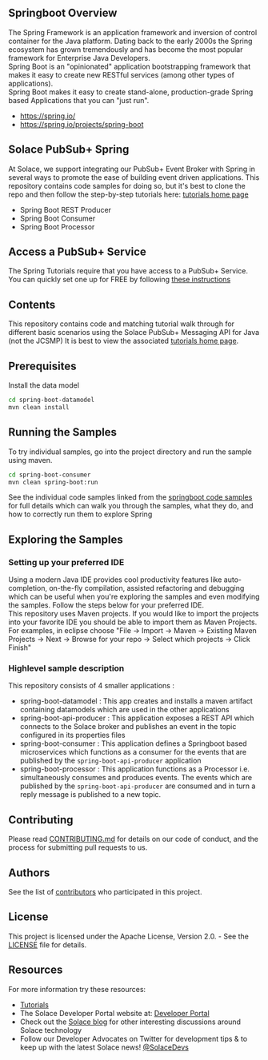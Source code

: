 ## Springboot Overview

The Spring Framework is an application framework and inversion of control container for the Java platform.  Dating back to the early 2000s the Spring ecosystem has grown tremendously and has become the most popular framework for Enterprise Java Developers.
</br>Spring Boot is an "opinionated" application bootstrapping framework that makes it easy to create new RESTful services (among other types of applications).
</br>Spring Boot makes it easy to create stand-alone, production-grade Spring based Applications that you can "just run".

- https://spring.io/
- https://spring.io/projects/spring-boot

## Solace PubSub+ Spring

At Solace, we support integrating our PubSub+ Event Broker with Spring in several ways to promote the ease of building event driven applications. 
This repository contains code samples for doing so, but it's best to clone the repo and then follow the step-by-step tutorials here: [tutorials home page](https://github.com/SolaceSamples/solace-samples-springboot)
* Spring Boot REST Producer 
* Spring Boot Consumer
* Spring Boot Processor

## Access a PubSub+ Service

The Spring Tutorials require that you have access to a PubSub+ Service. You can quickly set one up for FREE by following [these instructions](https://solace.com/try-it-now/)

## Contents

This repository contains code and matching tutorial walk through for different basic scenarios using the Solace PubSub+ Messaging API for Java (not the JCSMP)
It is best to view the associated [tutorials home page](https://tutorials.solace.dev/).

## Prerequisites

Install the data model
``` bash
cd spring-boot-datamodel
mvn clean install
```

## Running the Samples

To try individual samples, go into the project directory and run the sample using maven.

``` bash
cd spring-boot-consumer
mvn clean spring-boot:run
```

See the individual code samples linked from the [springboot code samples](https://github.com/SolaceSamples/solace-samples-springboot/) for full details which can walk you through the samples, what they do, and how to correctly run them to explore Spring

## Exploring the Samples

### Setting up your preferred IDE

Using a modern Java IDE provides cool productivity features like auto-completion, on-the-fly compilation, assisted refactoring and debugging which can be useful when you're exploring the samples and even modifying the samples. Follow the steps below for your preferred IDE. </br>
This repository uses Maven projects. If you would like to import the projects into your favorite IDE you should be able to import them as Maven Projects. For examples, in eclipse choose "File -> Import -> Maven -> Existing Maven Projects -> Next -> Browse for your repo -> Select which projects -> Click Finish" </br>

### Highlevel sample description

This repository consists of 4 smaller applications :

- spring-boot-datamodel : This app creates and installs a maven artifact containing datamodels which are used in the other applications </br>
- spring-boot-api-producer : This application exposes a REST API which connects to the Solace broker and publishes an event in the topic configured in its properties files </br>
- spring-boot-consumer : This application defines a Springboot based microservices which functions as a consumer for the events that are published by the `spring-boot-api-producer` application </br>
- spring-boot-processor : This application functions as a Processor i.e. simultaneously consumes and produces events. The events which are published by the `spring-boot-api-producer`
                            are consumed and in turn a reply message is published to a new topic.



## Contributing

Please read [CONTRIBUTING.md](CONTRIBUTING.md) for details on our code of conduct, and the process for submitting pull requests to us.

## Authors

See the list of [contributors](https://github.com/SolaceSamples/solace-samples-springboot/contributors) who participated in this project.

## License

This project is licensed under the Apache License, Version 2.0. - See the [LICENSE](LICENSE) file for details.

## Resources

For more information try these resources:

- [Tutorials](https://tutorials.solace.dev/)
- The Solace Developer Portal website at: [Developer Portal](http://solace.com/developers)
- Check out the [Solace blog](https://solace.com/blog/category/developers/) for other interesting discussions around Solace technology
- Follow our Developer Advocates on Twitter for development tips & to keep up with the latest Solace news! [@SolaceDevs](https://twitter.com/solacedevs)